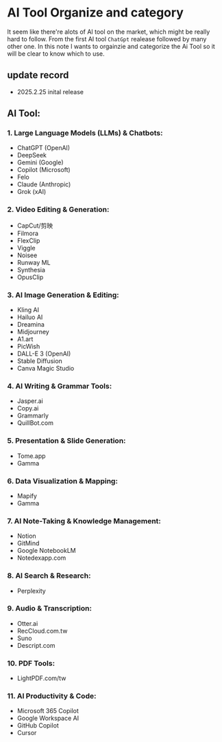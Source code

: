 # AI Tool Organize and category
It seem like there're alots of AI tool on the market, which might be really hard to follow. From the first AI tool `ChatGpt` realease followed by many other one. In this note I wants to orgainzie and categorize the Ai Tool so it will be clear to know which to use. 
## update record
- 2025.2.25 inital release 
## AI Tool:
### 1. Large Language Models (LLMs) & Chatbots:
- ChatGPT (OpenAI)
- DeepSeek
- Gemini (Google)
- Copilot (Microsoft)
- Felo
- Claude (Anthropic)
- Grok (xAI)
### 2. Video Editing & Generation:
- CapCut/剪映
- Filmora
- FlexClip
- Viggle
- Noisee
- Runway ML
- Synthesia
- OpusClip
### 3. AI Image Generation & Editing:
- Kling AI
- Hailuo AI
- Dreamina
- Midjourney
- A1.art
- PicWish
- DALL-E 3 (OpenAI)
- Stable Diffusion
- Canva Magic Studio

### 4. AI Writing & Grammar Tools:
- Jasper.ai
- Copy.ai
- Grammarly
- QuillBot.com

### 5. Presentation & Slide Generation:
- Tome.app
- Gamma
### 6. Data Visualization & Mapping:
- Mapify
- Gamma

### 7. AI Note-Taking & Knowledge Management:
- Notion
- GitMind
- Google NotebookLM
- Notedexapp.com

### 8. AI Search & Research:
- Perplexity
### 9. Audio & Transcription:
- Otter.ai
- RecCloud.com.tw
- Suno
- Descript.com
### 10. PDF Tools:
- LightPDF.com/tw
### 11. AI Productivity & Code:
- Microsoft 365 Copilot
- Google Workspace AI
- GitHub Copilot
- Cursor